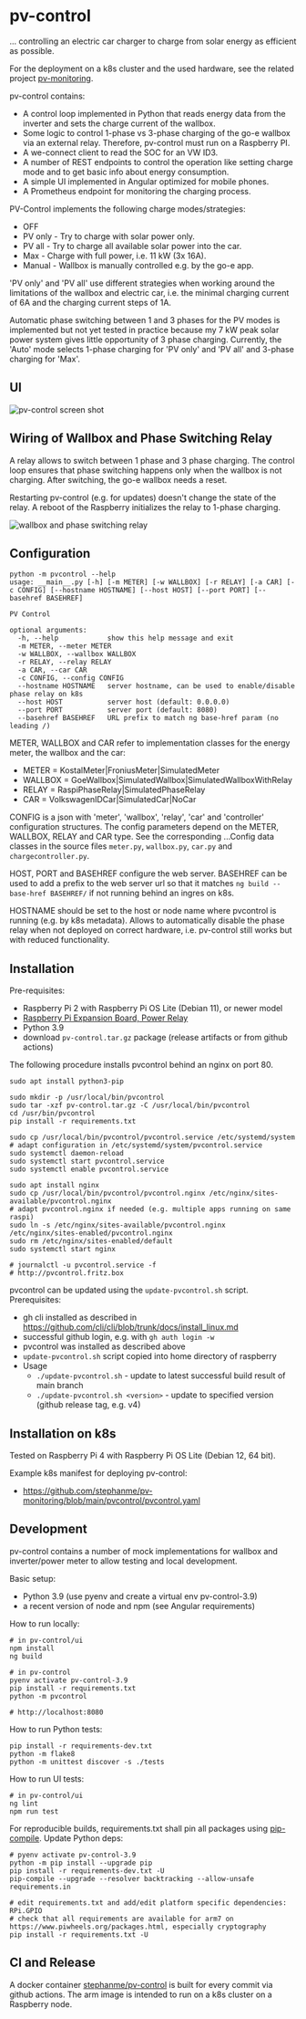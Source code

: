 # pv-control

... controlling an electric car charger to charge from solar energy as efficient as possible.

For the deployment on a k8s cluster and the used hardware, see the related project [pv-monitoring](https://github.com/stephanme/pv-monitoring).

pv-control contains:
- A control loop implemented in Python that reads energy data from the inverter and sets the charge current of the wallbox.
- Some logic to control 1-phase vs 3-phase charging of the go-e wallbox via an external relay. Therefore, pv-control must run on a Raspberry PI.
- A we-connect client to read the SOC for an VW ID3.
- A number of REST endpoints to control the operation like setting charge mode and to get basic info about energy consumption.
- A simple UI implemented in Angular optimized for mobile phones.
- A Prometheus endpoint for monitoring the charging process.

PV-Control implements the following charge modes/strategies:
- OFF
- PV only - Try to charge with solar power only.
- PV all - Try to charge all available solar power into the car.
- Max - Charge with full power, i.e. 11 kW (3x 16A).
- Manual - Wallbox is manually controlled e.g. by the go-e app.

'PV only' and 'PV all' use different strategies when working around the limitations of the wallbox and electric car, i.e. the minimal charging current of 6A and the charging current steps of 1A.

Automatic phase switching between 1 and 3 phases for the PV modes is implemented but not yet tested in practice because my 7 kW peak solar power system gives little opportunity of 3 phase charging. Currently, the 'Auto' mode selects 1-phase charging for 'PV only' and 'PV all' and 3-phase charging for 'Max'.

## UI

![pv-control screen shot](pvcontrol-screenshot.jpg)

## Wiring of Wallbox and Phase Switching Relay

A relay allows to switch between 1 phase and 3 phase charging. The control loop ensures that phase switching happens only when the wallbox is not charging. After switching, the go-e wallbox needs a reset.

Restarting pv-control (e.g. for updates) doesn't change the state of the relay. A reboot of the Raspberry initializes the relay to 1-phase charging.

![wallbox and phase switching relay](wallbox.png)

## Configuration

```
python -m pvcontrol --help
usage: __main__.py [-h] [-m METER] [-w WALLBOX] [-r RELAY] [-a CAR] [-c CONFIG] [--hostname HOSTNAME] [--host HOST] [--port PORT] [--basehref BASEHREF]

PV Control

optional arguments:
  -h, --help            show this help message and exit
  -m METER, --meter METER
  -w WALLBOX, --wallbox WALLBOX
  -r RELAY, --relay RELAY
  -a CAR, --car CAR
  -c CONFIG, --config CONFIG
  --hostname HOSTNAME   server hostname, can be used to enable/disable phase relay on k8s
  --host HOST           server host (default: 0.0.0.0)
  --port PORT           server port (default: 8080)
  --basehref BASEHREF   URL prefix to match ng base-href param (no leading /)
```

METER, WALLBOX and CAR refer to implementation classes for the energy meter, the wallbox and the car:
- METER = KostalMeter|FroniusMeter|SimulatedMeter
- WALLBOX = GoeWallbox|SimulatedWallbox|SimulatedWallboxWithRelay
- RELAY = RaspiPhaseRelay|SimulatedPhaseRelay
- CAR = VolkswagenIDCar|SimulatedCar|NoCar

CONFIG is a json with 'meter', 'wallbox', 'relay', 'car' and 'controller' configuration structures. The config parameters depend on the METER, WALLBOX, RELAY and CAR type. See the corresponding ...Config data classes
in the source files `meter.py`, `wallbox.py`, `car.py` and `chargecontroller.py`.

HOST, PORT and BASEHREF configure the web server. BASEHREF can be used to add a prefix to the web server url so that it matches `ng build --base-href BASEHREF/` if not running behind an ingres on k8s.

HOSTNAME should be set to the host or node name where pvcontrol is running (e.g. by k8s metadata). Allows to automatically disable the phase relay when not deployed on correct hardware, i.e. pv-control still works but with
reduced functionality.

## Installation

Pre-requisites:
- Raspberry Pi 2 with Raspberry Pi OS Lite (Debian 11), or newer model
- [Raspberry Pi Expansion Board, Power Relay](https://www.waveshare.com/rpi-relay-board.htm)
- Python 3.9
- download `pv-control.tar.gz` package (release artifacts or from github actions)

The following procedure installs pvcontrol behind an nginx on port 80.

```
sudo apt install python3-pip

sudo mkdir -p /usr/local/bin/pvcontrol 
sudo tar -xzf pv-control.tar.gz -C /usr/local/bin/pvcontrol
cd /usr/bin/pvcontrol
pip install -r requirements.txt

sudo cp /usr/local/bin/pvcontrol/pvcontrol.service /etc/systemd/system
# adapt configuration in /etc/systemd/system/pvcontrol.service
sudo systemctl daemon-reload
sudo systemctl start pvcontrol.service
sudo systemctl enable pvcontrol.service

sudo apt install nginx
sudo cp /usr/local/bin/pvcontrol/pvcontrol.nginx /etc/nginx/sites-available/pvcontrol.nginx
# adapt pvcontrol.nginx if needed (e.g. multiple apps running on same raspi)
sudo ln -s /etc/nginx/sites-available/pvcontrol.nginx /etc/nginx/sites-enabled/pvcontrol.nginx
sudo rm /etc/nginx/sites-enabled/default
sudo systemctl start nginx

# journalctl -u pvcontrol.service -f
# http://pvcontrol.fritz.box
```

pvcontrol can be updated using the `update-pvcontrol.sh` script. Prerequisites:
- gh cli installed as described in https://github.com/cli/cli/blob/trunk/docs/install_linux.md
- successful github login, e.g. with `gh auth login -w`
- pvcontrol was installed as described above
- `update-pvcontrol.sh` script copied into home directory of raspberry
- Usage
  - `./update-pvcontrol.sh` - update to latest successful build result of main branch
  - `./update-pvcontrol.sh <version>` - update to specified version (github release tag, e.g. v4)

## Installation on k8s

Tested on Raspberry Pi 4 with Raspberry Pi OS Lite (Debian 12, 64 bit).

Example k8s manifest for deploying pv-control:
- https://github.com/stephanme/pv-monitoring/blob/main/pvcontrol/pvcontrol.yaml

## Development

pv-control contains a number of mock implementations for wallbox and inverter/power meter to allow testing and local development.

Basic setup:
- Python 3.9 (use pyenv and create a virtual env pv-control-3.9)
- a recent version of node and npm (see Angular requirements)

How to run locally:
```
# in pv-control/ui
npm install
ng build

# in pv-control
pyenv activate pv-control-3.9
pip install -r requirements.txt
python -m pvcontrol

# http://localhost:8080
```

How to run Python tests:
```
pip install -r requirements-dev.txt
python -m flake8
python -m unittest discover -s ./tests
```

How to run UI tests:
```
# in pv-control/ui
ng lint
npm run test
```

For reproducible builds, requirements.txt shall pin all packages using [pip-compile](https://github.com/jazzband/pip-tools).
Update Python deps:
```
# pyenv activate pv-control-3.9
python -m pip install --upgrade pip
pip install -r requirements-dev.txt -U
pip-compile --upgrade --resolver backtracking --allow-unsafe requirements.in

# edit requirements.txt and add/edit platform specific dependencies: RPi.GPIO
# check that all requirements are available for arm7 on https://www.piwheels.org/packages.html, especially cryptography
pip install -r requirements.txt -U
```

## CI and Release

A docker container [stephanme/pv-control](https://hub.docker.com/r/stephanme/pv-control/tags) is built for every commit via github actions. The arm image is intended to run on a k8s cluster on a Raspberry node.
